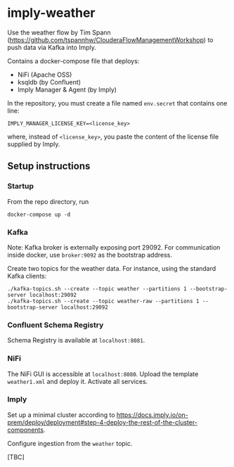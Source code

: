 # imply-weather

Use the weather flow by Tim Spann (https://github.com/tspannhw/ClouderaFlowManagementWorkshop) to push data via Kafka into Imply.

Contains a docker-compose file that deploys:
  - NiFi (Apache OSS)
  - ksqldb (by Confluent)
  - Imply Manager & Agent (by Imply)
  
In the repository, you must create a file named `env.secret` that contains one line:

    IMPLY_MANAGER_LICENSE_KEY=<license_key>
    
where, instead of `<license_key>`, you paste the content of the license file supplied by Imply.

## Setup instructions

### Startup

From the repo directory, run

    docker-compose up -d
    
### Kafka

Note: Kafka broker is externally exposing port 29092. For communication inside docker, use `broker:9092` as the bootstrap address.

Create two topics for the weather data. For instance, using the standard Kafka clients:

    ./kafka-topics.sh --create --topic weather --partitions 1 --bootstrap-server localhost:29092
    ./kafka-topics.sh --create --topic weather-raw --partitions 1 --bootstrap-server localhost:29092
    
### Confluent Schema Registry

Schema Registry is available at `localhost:8081`.

### NiFi

The NiFi GUI is accessible at `localhost:8080`. Upload the template `weather1.xml` and deploy it. Activate all services.

### Imply

Set up a minimal cluster according to https://docs.imply.io/on-prem/deploy/deployment#step-4-deploy-the-rest-of-the-cluster-components.

Configure ingestion from the `weather` topic.

[TBC]
